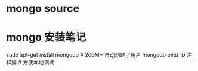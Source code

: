 # mongo source

# mongo 安装笔记
sudo apt-get install mongodb	# 200M+ 自动创建了用户 mongodb
bind_ip 注释掉	# 方便本地调试
